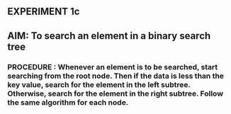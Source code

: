 ## EXPERIMENT 1c
## AIM: To search an element in a binary search tree
### PROCEDURE : Whenever an element is to be searched, start searching from the root node. Then if the data is less than the key value, search for the element in the left subtree. Otherwise, search for the element in the right subtree. Follow the same algorithm for each node.
